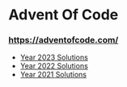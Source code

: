 # Advent Of Code
### https://adventofcode.com/

* [Year 2023 Solutions](/src/main/kotlin/year2023/solutions)
* [Year 2022 Solutions](/src/main/kotlin/year2022)
* [Year 2021 Solutions](/src/main/kotlin/year2021/solutions)
